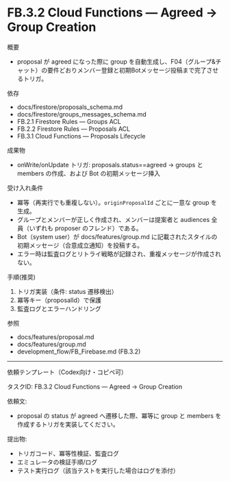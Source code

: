 # FB.3.2 Cloud Functions — Agreed → Group Creation

概要
- proposal が agreed になった際に group を自動生成し、F04（グループ&チャット）の要件どおりメンバー登録と初期Botメッセージ投稿まで完了させるトリガ。

依存
- docs/firestore/proposals_schema.md
- docs/firestore/groups_messages_schema.md
- FB.2.1 Firestore Rules — Groups ACL
- FB.2.2 Firestore Rules — Proposals ACL
- FB.3.1 Cloud Functions — Proposals Lifecycle

成果物
- onWrite/onUpdate トリガ: proposals.status==agreed → groups と members の作成、および Bot の初期メッセージ挿入

受け入れ条件
- 冪等（再実行でも重複しない）。`originProposalId` ごとに一意な group を生成。
- グループとメンバーが正しく作成され、メンバーは提案者と audiences 全員（いずれも proposer のフレンド）である。
- Bot（system user）が docs/features/group.md に記載されたスタイルの初期メッセージ（合意成立通知）を投稿する。
- エラー時は監査ログとリトライ戦略が記録され、重複メッセージが作成されない。

手順(推奨)
1) トリガ実装（条件: status 遷移検出）
2) 冪等キー（proposalId）で保護
3) 監査ログとエラーハンドリング

参照
- docs/features/proposal.md
- docs/features/group.md
- development_flow/FB_Firebase.md (FB.3.2)

---
依頼テンプレート（Codex向け・コピペ可）

タスクID: FB.3.2 Cloud Functions — Agreed → Group Creation

依頼文:
- proposal の status が agreed へ遷移した際、冪等に group と members を作成するトリガを実装してください。

提出物:
- トリガコード、冪等性検証、監査ログ
- エミュレータの検証手順/ログ
- テスト実行ログ（該当テストを実行した場合はログを添付）

